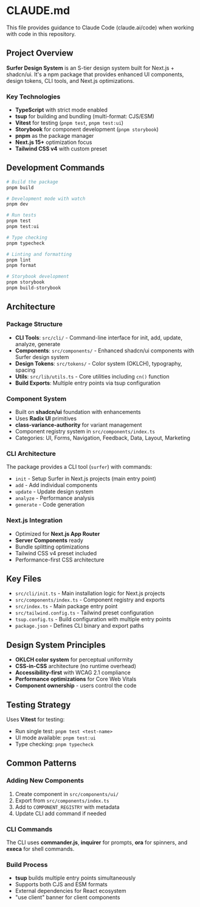 # CLAUDE.md

This file provides guidance to Claude Code (claude.ai/code) when working with code in this repository.

## Project Overview

**Surfer Design System** is an S-tier design system built for Next.js + shadcn/ui. It's a npm package that provides enhanced UI components, design tokens, CLI tools, and Next.js optimizations.

### Key Technologies
- **TypeScript** with strict mode enabled
- **tsup** for building and bundling (multi-format: CJS/ESM)
- **Vitest** for testing (`pnpm test`, `pnpm test:ui`)
- **Storybook** for component development (`pnpm storybook`)
- **pnpm** as the package manager
- **Next.js 15+** optimization focus
- **Tailwind CSS v4** with custom preset

## Development Commands

```bash
# Build the package
pnpm build

# Development mode with watch
pnpm dev

# Run tests
pnpm test
pnpm test:ui

# Type checking
pnpm typecheck

# Linting and formatting
pnpm lint
pnpm format

# Storybook development
pnpm storybook
pnpm build-storybook
```

## Architecture

### Package Structure
- **CLI Tools**: `src/cli/` - Command-line interface for init, add, update, analyze, generate
- **Components**: `src/components/` - Enhanced shadcn/ui components with Surfer design system
- **Design Tokens**: `src/tokens/` - Color system (OKLCH), typography, spacing
- **Utils**: `src/lib/utils.ts` - Core utilities including `cn()` function
- **Build Exports**: Multiple entry points via tsup configuration

### Component System
- Built on **shadcn/ui** foundation with enhancements
- Uses **Radix UI** primitives
- **class-variance-authority** for variant management
- Component registry system in `src/components/index.ts`
- Categories: UI, Forms, Navigation, Feedback, Data, Layout, Marketing

### CLI Architecture
The package provides a CLI tool (`surfer`) with commands:
- `init` - Setup Surfer in Next.js projects (main entry point)
- `add` - Add individual components
- `update` - Update design system
- `analyze` - Performance analysis
- `generate` - Code generation

### Next.js Integration
- Optimized for **Next.js App Router**
- **Server Components** ready
- Bundle splitting optimizations
- Tailwind CSS v4 preset included
- Performance-first CSS architecture

## Key Files

- `src/cli/init.ts` - Main installation logic for Next.js projects
- `src/components/index.ts` - Component registry and exports
- `src/index.ts` - Main package entry point
- `src/tailwind.config.ts` - Tailwind preset configuration
- `tsup.config.ts` - Build configuration with multiple entry points
- `package.json` - Defines CLI binary and export paths

## Design System Principles

- **OKLCH color system** for perceptual uniformity
- **CSS-in-CSS** architecture (no runtime overhead)
- **Accessibility-first** with WCAG 2.1 compliance
- **Performance optimizations** for Core Web Vitals
- **Component ownership** - users control the code

## Testing Strategy

Uses **Vitest** for testing:
- Run single test: `pnpm test <test-name>`
- UI mode available: `pnpm test:ui`
- Type checking: `pnpm typecheck`

## Common Patterns

### Adding New Components
1. Create component in `src/components/ui/`
2. Export from `src/components/index.ts`
3. Add to `COMPONENT_REGISTRY` with metadata
4. Update CLI add command if needed

### CLI Commands
The CLI uses **commander.js**, **inquirer** for prompts, **ora** for spinners, and **execa** for shell commands.

### Build Process
- **tsup** builds multiple entry points simultaneously
- Supports both CJS and ESM formats
- External dependencies for React ecosystem
- "use client" banner for client components